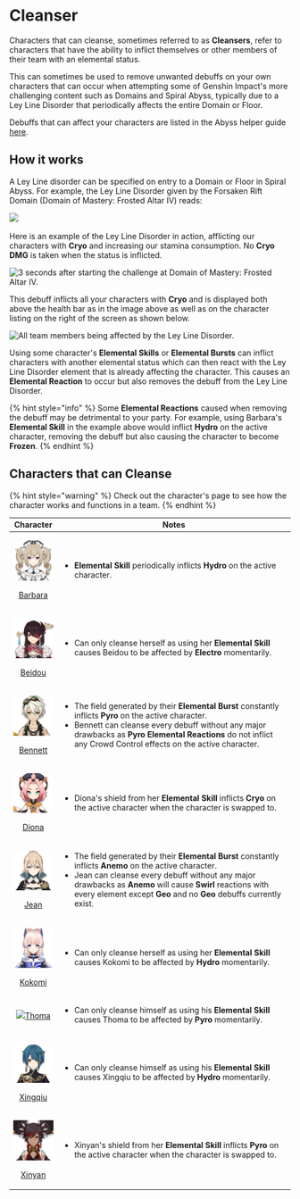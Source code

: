 # Cleanser

Characters that can cleanse, sometimes referred to as **Cleansers**, refer to characters that have the ability to inflict themselves or other members of their team with an elemental status.

This can sometimes be used to remove unwanted debuffs on your own characters that can occur when attempting some of Genshin Impact's more challenging content such as Domains and Spiral Abyss, typically due to a Ley Line Disorder that periodically affects the entire Domain or Floor.

Debuffs that can affect your characters are listed in the Abyss helper guide [here](https://genshinhelper.gitbook.io/abyss/mechanics/debuffs).

## How it works

A Ley Line disorder can be specified on entry to a Domain or Floor in Spiral Abyss. For example, the Ley Line Disorder given by the Forsaken Rift Domain (Domain of Mastery: Frosted Altar IV) reads:

![](../../.gitbook/assets/cleanse\_disorder-copy.png)

Here is an example of the Ley Line Disorder in action, afflicting our characters with **Cryo** and increasing our stamina consumption. No **Cryo DMG** is taken when the status is inflicted.

![3 seconds after starting the challenge at Domain of Mastery: Frosted Altar IV.](../../.gitbook/assets/cleanse\_cryo\_leyline\_disorder.gif)

This debuff inflicts all your characters with **Cryo** and is displayed both above the health bar as in the image above as well as on the character listing on the right of the screen as shown below.

![All team members being affected by the Ley Line Disorder.](../../.gitbook/assets/cleanse\_party.png)

Using some character's **Elemental Skills** or **Elemental Bursts** can inflict characters with another elemental status which can then react with the Ley Line Disorder element that is already affecting the character. This causes an **Elemental Reaction** to occur but also removes the debuff from the Ley Line Disorder.

{% hint style="info" %}
Some **Elemental Reactions** caused when removing the debuff may be detrimental to your party. For example, using Barbara's **Elemental Skill** in the example above would inflict **Hydro** on the active character, removing the debuff but also causing the character to become **Frozen**.
{% endhint %}

## Characters that can Cleanse

{% hint style="warning" %}
Check out the character's page to see how the character works and functions in a team.
{% endhint %}

|                                                                           Character                                                                          | Notes                                                                                                                                                                                                                                                                                                                                                                                           |
| :----------------------------------------------------------------------------------------------------------------------------------------------------------: | ----------------------------------------------------------------------------------------------------------------------------------------------------------------------------------------------------------------------------------------------------------------------------------------------------------------------------------------------------------------------------------------------- |
| <p><img src="../../.gitbook/assets/ui_avataricon_barbara.png" alt="" data-size="original"></p><p><a href="../../characters/hydro/barbara.md">Barbara</a></p> | <ul><li><strong>Elemental Skill</strong> periodically inflicts <strong>Hydro</strong> on the active character.</li></ul>                                                                                                                                                                                                                                                                        |
|  <p><img src="../../.gitbook/assets/ui_avataricon_beidou.png" alt="" data-size="original"></p><p><a href="../../characters/electro/beidou.md">Beidou</a></p> | <ul><li>Can only cleanse herself as using her <strong>Elemental Skill</strong> causes Beidou to be affected by <strong>Electro</strong> momentarily.</li></ul>                                                                                                                                                                                                                                  |
|  <p><img src="../../.gitbook/assets/ui_avataricon_bennett.png" alt="" data-size="original"></p><p><a href="../../characters/pyro/bennett.md">Bennett</a></p> | <ul><li>The field generated by their <strong>Elemental Burst</strong> constantly inflicts <strong>Pyro</strong> on the active character.</li><li>Bennett can cleanse every debuff without any major drawbacks as <strong>Pyro Elemental Reactions</strong> do not inflict any Crowd Control effects on the active character.</li></ul>                                                          |
|     <p><img src="../../.gitbook/assets/ui_avataricon_diona.png" alt="" data-size="original"></p><p><a href="../../characters/cryo/diona.md">Diona</a></p>    | <ul><li>Diona's shield from her <strong>Elemental Skill</strong> inflicts <strong>Cryo</strong> on the active character when the character is swapped to.</li></ul>                                                                                                                                                                                                                             |
|      <p><img src="../../.gitbook/assets/ui_avataricon_jean.png" alt="" data-size="original"></p><p><a href="../../characters/anemo/jean.md">Jean</a></p>     | <ul><li>The field generated by their <strong>Elemental Burst</strong> constantly inflicts <strong>Anemo</strong> on the active character.</li><li>Jean can cleanse every debuff without any major drawbacks as <strong>Anemo</strong> will cause <strong>Swirl</strong> reactions with every element except <strong>Geo</strong> and no <strong>Geo</strong> debuffs currently exist.</li></ul> |
|   <p><img src="../../.gitbook/assets/UI_AvatarIcon_Kokomi.png" alt="" data-size="original"></p><p><a href="../../characters/hydro/kokomi.md">Kokomi</a></p>  | <ul><li>Can only cleanse herself as using her <strong>Elemental Skill</strong> causes Kokomi to be affected by <strong>Hydro</strong> momentarily.</li></ul>                                                                                                                                                                                                                                    |
|                                  ![](../../.gitbook/assets/UI\_AvatarIcon\_Tohma.png)[Thoma](../../characters/pyro/thoma.md)                                 | <ul><li>Can only cleanse himself as using his <strong>Elemental Skill</strong> causes Thoma to be affected by <strong>Pyro</strong> momentarily.</li></ul>                                                                                                                                                                                                                                      |
| <p><img src="../../.gitbook/assets/ui_avataricon_xingqiu.png" alt="" data-size="original"></p><p><a href="../../characters/hydro/xingqiu.md">Xingqiu</a></p> | <ul><li>Can only cleanse himself as using his <strong>Elemental Skill</strong> causes Xingqiu to be affected by <strong>Hydro</strong> momentarily.</li></ul>                                                                                                                                                                                                                                   |
|   <p><img src="../../.gitbook/assets/ui_avataricon_xinyan.png" alt="" data-size="original"></p><p><a href="../../characters/pyro/xinyan.md">Xinyan</a></p>   | <ul><li>Xinyan's shield from her <strong>Elemental Skill</strong> inflicts <strong>Pyro</strong> on the active character when the character is swapped to.</li></ul>                                                                                                                                                                                                                            |
